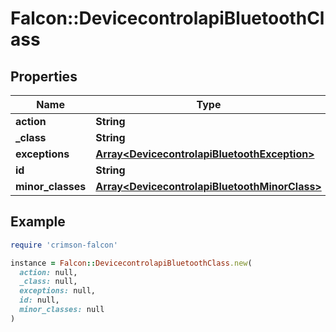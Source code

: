 # Falcon::DevicecontrolapiBluetoothClass

## Properties

| Name | Type | Description | Notes |
| ---- | ---- | ----------- | ----- |
| **action** | **String** |  | [optional] |
| **_class** | **String** |  | [optional] |
| **exceptions** | [**Array&lt;DevicecontrolapiBluetoothException&gt;**](DevicecontrolapiBluetoothException.md) |  | [optional] |
| **id** | **String** |  | [optional] |
| **minor_classes** | [**Array&lt;DevicecontrolapiBluetoothMinorClass&gt;**](DevicecontrolapiBluetoothMinorClass.md) |  | [optional] |

## Example

```ruby
require 'crimson-falcon'

instance = Falcon::DevicecontrolapiBluetoothClass.new(
  action: null,
  _class: null,
  exceptions: null,
  id: null,
  minor_classes: null
)
```

